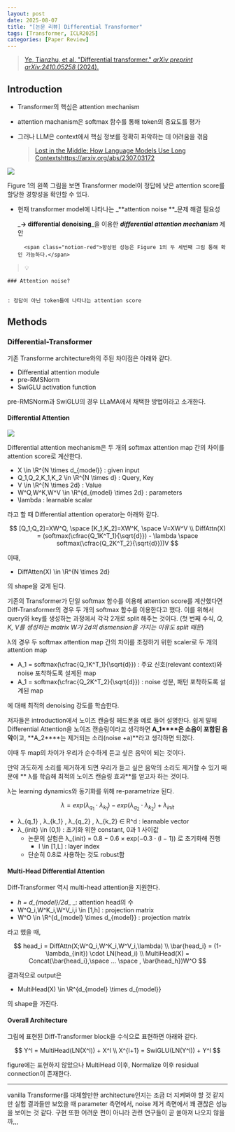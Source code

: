 ```yaml
---
layout: post
date: 2025-08-07
title: "[논문 리뷰] Differential Transformer"
tags: [Transformer, ICLR2025]
categories: [Paper Review]
---
```


> [Ye, Tianzhu, et al. "Differential transformer." ](https://arxiv.org/abs/2410.05258)[_arXiv preprint arXiv:2410.05258_](https://arxiv.org/abs/2410.05258)[ (2024).](https://arxiv.org/abs/2410.05258)



## Introduction

- Transformer의 핵심은 attention mechanism
- attention machanism은 softmax 함수를 통해 token의 중요도를 평가
- 그러나 LLM은 context에서 핵심 정보를 정확히 파악하는 데 어려움을 겪음

	> [Lost in the Middle: How Language Models Use Long Contextshttps://arxiv.org/abs/2307.03172](https://arxiv.org/abs/2307.03172)


![](https://prod-files-secure.s3.us-west-2.amazonaws.com/542b861c-36a8-4051-84e5-8804b6728dba/9083ea56-691a-4752-ae26-47f403431ac8/image.png?X-Amz-Algorithm=AWS4-HMAC-SHA256&X-Amz-Content-Sha256=UNSIGNED-PAYLOAD&X-Amz-Credential=ASIAZI2LB466VVW4G34H%2F20250923%2Fus-west-2%2Fs3%2Faws4_request&X-Amz-Date=20250923T050114Z&X-Amz-Expires=3600&X-Amz-Security-Token=IQoJb3JpZ2luX2VjELX%2F%2F%2F%2F%2F%2F%2F%2F%2F%2FwEaCXVzLXdlc3QtMiJIMEYCIQDGkL3vLaF6TW4ssFKpVw5aRHiG5hHT6i3aQuQ4Y6dfswIhANZz%2BdCMacIlGLFUXXFvQ5nGIkMvNgwVwvuTG9Nop2VHKv8DCD4QABoMNjM3NDIzMTgzODA1IgwU2Uo%2F7GDTR3pWZVMq3APSUNn1A6JDOlcgVJzNz%2FBlMTp%2BR%2BJKJbAwPHcqn5Yr%2F1Is9TGwXywuX%2F7Sic631JV2zgnmaPFW8NAd1iXfX4iwak9MQ6OTjyaBdF7%2FIN1ohCPy1Nsob3YQczFozrMiUwAyS5%2BYnzd6Q0qDrGGZsAnN28NLwRxpDMWH%2BHFscoVUV6SvPSEAiXcrkBoq9vQpnOosLyD8NKvbOLm1JaRjZFj9eGCUCbRFYZ5bTXSL3xaGsGuoTqj%2BDGZfqy9mhiKPExRFK0PV%2FrIlBEka6dQiOBdcZ0z8GDs1NLtZLUYuNJY8W5SctAokki9syB9xOrl%2B8VDgTIXExEih78Z%2BvZGWwG3jQidqzoOr6px%2BanZr0Re5PkstLyl5QASmDm1P0tSV%2Fbi2vZTLNLI17agQSHhtS9NZ5vU%2F28ZP5apNlbV7%2BKcpCg8eqTub3nzW%2FsV5N0XFh7etN3kugnfQnoGrQ4gebDN1c1CsMqscPFkpgGtS1BIt%2BRFy0FV3Kwb8v9DvBYaAGJXG%2FyUQaTRN28XQpCDSbJ6s3z07qa%2Bg2ykTLM%2B0Ncc%2BV5VH2i1FbmKC4rLeyDGB9CQqjI0hUWU0FcOTw%2FH8GAbsCUxZwEdClKwtMc%2F%2BthNNGfvcOPs8o1imngx%2BIzCjz8jGBjqkAcUDqZ1YT7g6roDRp%2F3XQpwcsL3NcRkJk5pPDWfAWDvublfYEEoUYVRJ4HdBJjaqIDoDViJAXirsrIKEpq6KBBvfxz0aAb%2BGnZ7MN5qdObagyyDD8GsnPMAsVGwCRREeDu6K12pX0RBso4lo%2BVr%2FTm2Q8QHvVWECWL%2FItV9gz%2BBEOhj%2FGVwkZEGZYCEsOIxN7qbNypYuq2t%2FdhhEOa%2FzwG8y%2FrLf&X-Amz-Signature=476518652fdd397c39035c9c9919f470b96aec784e565607e8d505875377a7aa&X-Amz-SignedHeaders=host&x-amz-checksum-mode=ENABLED&x-id=GetObject)


Figure 1의 왼쪽 그림을 보면 Transformer model이 정답에 낮은 attention score를 할당한 경향성을 확인할 수 있다.

- 현재 transformer model에 나타나는 _**attention noise **_문제 해결 필요성

	_**→ differential denoising**_을 이용한 _**differential attention mechanism**_ 제안


		<span class="notion-red">향상된 성능은 Figure 1의 두 세번째 그림 통해 확인 가능하다.</span>


> 💡 


	### Attention noise?


	: 정답이 아닌 token들에 나타나는 attention score



## Methods



### Differential-Transformer


기존 Transforme architecture와의 주된 차이점은 아래와 같다.

- Differential attention module
- pre-RMSNorm
- SwiGLU activation function

pre-RMSNorm과 SwiGLU의 경우 LLaMA에서 채택한 방법이라고 소개한다.



#### Differential Attention


![](https://prod-files-secure.s3.us-west-2.amazonaws.com/542b861c-36a8-4051-84e5-8804b6728dba/116d70b2-1963-4810-9167-f4c7d8a06e8f/image.png?X-Amz-Algorithm=AWS4-HMAC-SHA256&X-Amz-Content-Sha256=UNSIGNED-PAYLOAD&X-Amz-Credential=ASIAZI2LB466VVW4G34H%2F20250923%2Fus-west-2%2Fs3%2Faws4_request&X-Amz-Date=20250923T050114Z&X-Amz-Expires=3600&X-Amz-Security-Token=IQoJb3JpZ2luX2VjELX%2F%2F%2F%2F%2F%2F%2F%2F%2F%2FwEaCXVzLXdlc3QtMiJIMEYCIQDGkL3vLaF6TW4ssFKpVw5aRHiG5hHT6i3aQuQ4Y6dfswIhANZz%2BdCMacIlGLFUXXFvQ5nGIkMvNgwVwvuTG9Nop2VHKv8DCD4QABoMNjM3NDIzMTgzODA1IgwU2Uo%2F7GDTR3pWZVMq3APSUNn1A6JDOlcgVJzNz%2FBlMTp%2BR%2BJKJbAwPHcqn5Yr%2F1Is9TGwXywuX%2F7Sic631JV2zgnmaPFW8NAd1iXfX4iwak9MQ6OTjyaBdF7%2FIN1ohCPy1Nsob3YQczFozrMiUwAyS5%2BYnzd6Q0qDrGGZsAnN28NLwRxpDMWH%2BHFscoVUV6SvPSEAiXcrkBoq9vQpnOosLyD8NKvbOLm1JaRjZFj9eGCUCbRFYZ5bTXSL3xaGsGuoTqj%2BDGZfqy9mhiKPExRFK0PV%2FrIlBEka6dQiOBdcZ0z8GDs1NLtZLUYuNJY8W5SctAokki9syB9xOrl%2B8VDgTIXExEih78Z%2BvZGWwG3jQidqzoOr6px%2BanZr0Re5PkstLyl5QASmDm1P0tSV%2Fbi2vZTLNLI17agQSHhtS9NZ5vU%2F28ZP5apNlbV7%2BKcpCg8eqTub3nzW%2FsV5N0XFh7etN3kugnfQnoGrQ4gebDN1c1CsMqscPFkpgGtS1BIt%2BRFy0FV3Kwb8v9DvBYaAGJXG%2FyUQaTRN28XQpCDSbJ6s3z07qa%2Bg2ykTLM%2B0Ncc%2BV5VH2i1FbmKC4rLeyDGB9CQqjI0hUWU0FcOTw%2FH8GAbsCUxZwEdClKwtMc%2F%2BthNNGfvcOPs8o1imngx%2BIzCjz8jGBjqkAcUDqZ1YT7g6roDRp%2F3XQpwcsL3NcRkJk5pPDWfAWDvublfYEEoUYVRJ4HdBJjaqIDoDViJAXirsrIKEpq6KBBvfxz0aAb%2BGnZ7MN5qdObagyyDD8GsnPMAsVGwCRREeDu6K12pX0RBso4lo%2BVr%2FTm2Q8QHvVWECWL%2FItV9gz%2BBEOhj%2FGVwkZEGZYCEsOIxN7qbNypYuq2t%2FdhhEOa%2FzwG8y%2FrLf&X-Amz-Signature=b3b5445a1786c68a80598694ad2d386904ce549b742df839c916fd2ef7eda711&X-Amz-SignedHeaders=host&x-amz-checksum-mode=ENABLED&x-id=GetObject)


Differential attention mechanism은 두 개의 softmax attention map 간의 차이를 attention score로 계산한다.

- X \in \R^{N \times d\_{model}} : given input
- Q\_1,Q\_2,K\_1,K\_2 \in \R^{N \times d} : Query, Key
- V \in \R^{N \times 2d} : Value
- W^Q,W^K,W^V \in \R^{d\_{model} \times 2d} : parameters
- \lambda : learnable scalar

라고 할 때 Differential attention operator는 아래와 같다.


$$
[Q_1;Q_2]=XW^Q, \space [K_1;K_2]=XW^K, \space V=XW^V \\
DiffAttn(X) = (softmax(\cfrac{Q_1K^T_1}{\sqrt{d}}) - \lambda \space softmax(\cfrac{Q_2K^T_2}{\sqrt{d}}))V
$$


이때,

- DiffAtten(X) \in \R^{N \times 2d}

의 shape을 갖게 된다.


기존의 Transformer가 단일 softmax 함수를 이용해 attention score를 계산했다면 Diff-Transformer의 경우 두 개의 softmax 함수를 이용한다고 했다. 이를 위해서 query와 key를 생성하는 과정에서 각각 2개로 split 해주는 것이다. <span class="notion-red">(첫 번째 수식, </span><span class="notion-red">_Q, K, V를 생성하는 matrix W가 2d의 dismension을 가지는 이유도 split 때문_</span><span class="notion-red">)</span>


 λ의 경우 두 softmax attention map 간의 차이를 조정하기 위한 scaler로 두 개의 attention map

- A\_1 = softmax(\cfrac{Q\_1K^T\_1}{\sqrt{d}}) : 주요 신호(relevant context)와 noise 포착하도록 설계된 map
- A\_1 = softmax(\cfrac{Q\_2K^T\_2}{\sqrt{d}}) : noise 성분, 패턴 포착하도록 설계된 map 

에 대해 최적의 denoising 강도를 학습한다.


저자들은 introduction에서 노이즈 캔슬링 헤드폰을 예로 들어 설명한다. 쉽게 말해 Differential Attention을 노이즈 캔슬링이라고 생각하면 **A\_1****은 소음이 포함된 음악**이고, **A\_2****는 제거되는 소리(noise +a)**라고 생각하면 되겠다. 


이때 두 map의 차이가 우리가 순수하게 듣고 싶은 음악이 되는 것이다. 


만약 과도하게 소리를 제거하게 되면 우리가 듣고 싶은 음악의 소리도 제거할 수 있기 때문에 ** λ를 학습해 최적의 노이즈 캔슬링 효과**를 얻고자 하는 것이다.


λ는 learning dynamics와 동기화를 위해 re-parametrize 된다.


$$
\lambda = exp(\lambda_{q_1} \cdot \lambda_{k_1}) - exp(\lambda_{q_2} \cdot \lambda_{k_2}) + \lambda_{init}
$$

- λ\_{q\_1} , λ\_{k\_1} , λ\_{q\_2} , λ\_{k\_2} ∈ R^d : learnable vector
- λ\_{init} \in (0,1) : 초기화 위한 constant, 0과 1 사이값
	- 논문의 실험은 λ\_{init} = 0.8 − 0.6 × exp(−0.3 · (l − 1)) 로 초기화해 진행
		- l \in [1,L] : layer index
	- 단순히 0.8로 사용하는 것도 robust함


#### **Multi-Head Differential Attention**


Diff-Transformer 역시 multi-head attention을 지원한다.

- _h = d\_{model}/2d__ _: attention head의 수
- W^Q\_i,W^K\_i,W^V\_i,i \in [1,h] : projection matrix
- W^O \in \R^{d\_{model} \times d\_{model}} : projection matrix

라고 했을 때,


$$
head_i = DiffAttn(X;W^Q_i,W^K_i,W^V_i,\lambda) \\
\bar{head_i} = (1-\lambda_{init}) \cdot LN(head_i) \\
MultiHead(X) = Concat(\bar{head_i},\space ... \space , \bar{head_h})W^O
$$


결과적으로 output은

- MultiHead(X) \in \R^{d\_{model} \times d\_{model}}

의 shape을 가진다.



#### Overall Architecture


그림에 표현된 Diff-Transformer block을 수식으로 표현하면 아래와 같다.


$$
Y^l = MultiHead(LN(X^l)) + X^l \\
X^{l+1} = SwiGLU(LN(Y^l)) + Y^l
$$


figure에는 표현하지 않았으나 MultiHead 이후, Normalize 이후 residual connection이 존재한다.


---


vanilla Transformer를 대체할만한 architecture인지는 조금 더 지켜봐야 할 것 같지만 실험 결과들만 보았을 때 parameter 측면에서, noise 제거 측면에서 꽤 괜찮은 성능을 보이는 것 같다. 구현 또한 어려운 편이 아니라 관련 연구들이 곧 쏟아져 나오지 않을까,,,

